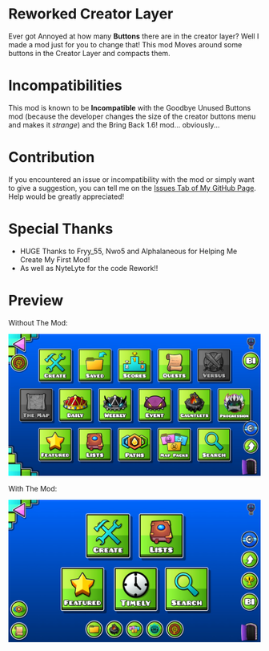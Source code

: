 # Reworked Creator Layer

Ever got Annoyed at how many **Buttons** there are in the creator layer? Well I made a mod just for you to change that! This mod Moves around some buttons in the Creator Layer and compacts them.

# Incompatibilities

This mod is known to be **Incompatible** with the Goodbye Unused Buttons mod (because the developer changes the size of the creator buttons menu and makes it *strange*) and the Bring Back 1.6! mod... obviously...

# Contribution

If you encountered an issue or incompatibility with the mod or simply want to give a suggestion, you can tell me on the [Issues Tab of My GitHub Page](https://github.com/LofracotestinoGD/Better-CreatorLayer/issues). Help would be greatly appreciated!

# Special Thanks

- HUGE Thanks to Fryy_55, Nwo5 and Alphalaneous for Helping Me Create My First Mod!
- As well as NyteLyte for the code Rework!!

# Preview

Without The Mod:

<img src="resources/Disabled.jpg" alt="Without The Mod Screenshot"/>

With The Mod:

<img src="resources/Enabled.jpg"  alt="With The Mod Screenshot" />

